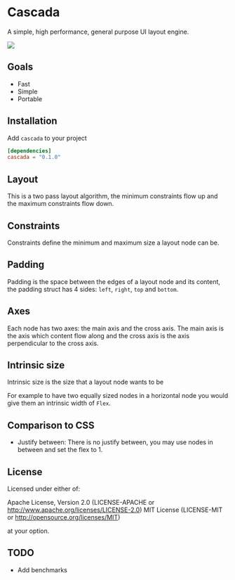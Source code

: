 # Cascada

A simple, high performance, general purpose UI layout engine.
<div>
    <a href="https://codecov.io/gh/snubwoody/cascada" > 
     <img src="https://codecov.io/gh/snubwoody/cascada/graph/badge.svg?token=PLYL0VUB5Y"/> 
    </a>
</div>

## Goals

- Fast
- Simple
- Portable

## Installation
Add `cascada` to your project

```toml
[dependencies]
cascada = "0.1.0"
```

## Layout
This is a two pass layout algorithm, the minimum constraints flow up and the maximum constraints
flow down.

## Constraints
Constraints define the minimum and maximum size a layout node can be.

## Padding 
Padding is the space between the edges of a layout node and its content, the padding struct
has 4 sides: `left`, `right`, `top` and `bottom`.

## Axes
Each node has two axes: the main axis and the cross axis. The main axis is the axis which content
flow along and the cross axis is the axis perpendicular to the cross axis.

## Intrinsic size
Intrinsic size is the size that a layout node wants to be

For example to have two equally sized nodes in a horizontal node you would give them an intrinsic
width of `Flex`.

## Comparison to CSS
- Justify between: There is no justify between, you may use nodes in between and set the flex to 1.
## License

Licensed under either of:

Apache License, Version 2.0 (LICENSE-APACHE or http://www.apache.org/licenses/LICENSE-2.0)
MIT License (LICENSE-MIT or http://opensource.org/licenses/MIT)

at your option.

## TODO

- Add benchmarks